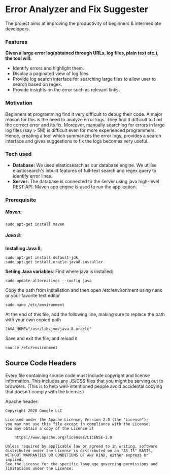 # Error Analyzer and Fix Suggester
The project aims at improving the productivity of beginners & intermediate developers.


### Features
**Given a large error log(obtained through URLs, log files, plain text etc.), the tool will:**  
- Identify errors and highlight them.
- Display a paginated view of log files.
- Provide log search interface for searching large files to allow user to search based on regex.
- Provide insights on the error such as relevant links.
### Motivation
Beginners at programming find it very difficult to debug their code. A major reason for this is the need to analyze error logs. They find it difficult to find the correct error and its fix.
Moreover, manually searching for errors in large log files (say > 5M) is difficult even for more experienced programmers. Hence, creating a tool which summarizes the error logs, provides a search interface and gives suggestions to fix the logs becomes very useful.

### Tech used
- **Database:**
We used elasticsearch as our database engine. We utilise elasticsearch's inbuilt features of full-text search and regex query to identify error lines.  
- **Server:**
The database is connected to the server using java high-level REST API. Maven app engine is used to run the application.

### Prerequisite
##### Maven:
    
    sudo apt-get install maven
##### Java 8:
**Installing Java 8**:

    sudo apt-get install default-jdk
    sudo apt-get install oracle-java8-installer
**Setiing Java variables**:
Find where java is installed:

    sudo update-alternatives --config java
Copy the path from installation and then open /etc/environment using nano or your favorite text editor

    sudo nano /etc/environment
At the end of this file, add the following line, making sure to replace the path with your own copied path

    JAVA_HOME="/usr/lib/jvm/java-8-oracle"
Save and exit the file, and reload it

    source /etc/environment


## Source Code Headers

Every file containing source code must include copyright and license
information. This includes any JS/CSS files that you might be serving out to
browsers. (This is to help well-intentioned people avoid accidental copying that
doesn't comply with the license.)

Apache header:

    Copyright 2020 Google LLC

    Licensed under the Apache License, Version 2.0 (the "License");
    you may not use this file except in compliance with the License.
    You may obtain a copy of the License at

        https://www.apache.org/licenses/LICENSE-2.0

    Unless required by applicable law or agreed to in writing, software
    distributed under the License is distributed on an "AS IS" BASIS,
    WITHOUT WARRANTIES OR CONDITIONS OF ANY KIND, either express or implied.
    See the License for the specific language governing permissions and
    limitations under the License.
